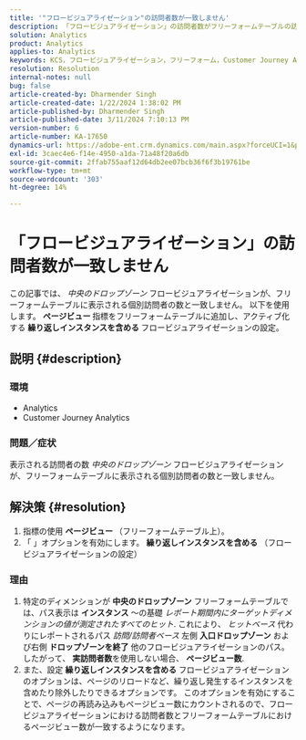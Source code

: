 ```yaml
---
title: '"フロービジュアライゼーション"の訪問者数が一致しません'
description: 「フロービジュアライゼーション」の訪問者数がフリーフォームテーブルの訪問者数と一致しない問題を修正する方法について説明します。 指標ページビュー機能を使用します。
solution: Analytics
product: Analytics
applies-to: Analytics
keywords: KCS，フロービジュアライゼーション，フリーフォーム，Customer Journey Analytics，一致，訪問者
resolution: Resolution
internal-notes: null
bug: false
article-created-by: Dharmender Singh
article-created-date: 1/22/2024 1:38:02 PM
article-published-by: Dharmender Singh
article-published-date: 3/11/2024 7:10:13 PM
version-number: 6
article-number: KA-17650
dynamics-url: https://adobe-ent.crm.dynamics.com/main.aspx?forceUCI=1&pagetype=entityrecord&etn=knowledgearticle&id=60433671-2bb9-ee11-a569-6045bd006149
exl-id: 3caec4e6-f14e-4950-a1da-71a48f20a6db
source-git-commit: 2ffab755aaf12d64db2ee07bcb36f6f3b19761be
workflow-type: tm+mt
source-wordcount: '303'
ht-degree: 14%

---
```


# 「フロービジュアライゼーション」の訪問者数が一致しません


この記事では、 *中央のドロップゾーン* フロービジュアライゼーションが、フリーフォームテーブルに表示される個別訪問者の数と一致しません。 以下を使用します。 <b>ページビュー </b>指標をフリーフォームテーブルに追加し、アクティブ化する <b>繰り返しインスタンスを含める</b> フロービジュアライゼーションの設定。

## 説明 {#description}


### <b>環境</b>

- Analytics
- Customer Journey Analytics




### <b>問題／症状</b>

表示される訪問者の数 *中央のドロップゾーン* フロービジュアライゼーションが、フリーフォームテーブルに表示される個別訪問者の数と一致しません。


## 解決策 {#resolution}


1. 指標の使用 <b>ページビュー </b>（フリーフォームテーブル上）。
2. 「 」オプションを有効にします。 <b>繰り返しインスタンスを含める</b> （フロービジュアライゼーションの設定）


### 理由

1. 特定のディメンションが <b>中央のドロップゾーン</b> フリーフォームテーブルでは、パス表示は <b>インスタンス</b> ～の基礎 *レポート期間内にターゲットディメンションの値が測定されたすべてのヒット*. これにより、 *ヒットベース* 代わりにレポートされるパス *訪問/訪問者ベース* 左側 <b>入口ドロップゾーン</b> および右側 <b>ドロップゾーンを終了</b> 他のフロービジュアライゼーションのパス。 したがって、 <b>実訪問者数</b>を使用しない場合、 <b>ページビュー数</b>.
2. また、設定 <b>繰り返しインスタンスを含める</b> フロービジュアライゼーションのオプションは、ページのリロードなど、繰り返し発生するインスタンスを含めたり除外したりできるオプションです。 このオプションを有効にすることで、ページの再読み込みもページビュー数にカウントされるので、フロービジュアライゼーションにおける訪問者数とフリーフォームテーブルにおけるページビュー数が一致するようになります。
